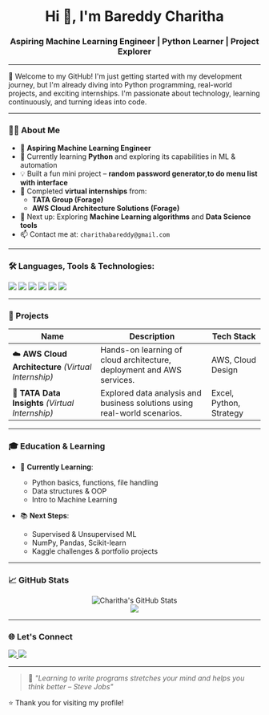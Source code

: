 <!-- README.md -->

<h1 align="center">Hi 👋, I'm Bareddy Charitha</h1>
<h3 align="center">Aspiring Machine Learning Engineer | Python Learner | Project Explorer</h3>

---

🌟 Welcome to my GitHub! I'm just getting started with my development journey, but I'm already diving into Python programming, real-world projects, and exciting internships. I'm passionate about technology, learning continuously, and turning ideas into code.

---

### 👩‍💻 About Me

- 🎯 **Aspiring Machine Learning Engineer**
- 🐍 Currently learning **Python** and exploring its capabilities in ML & automation
- 💡 Built a fun mini project – **random password generator,to do menu list with interface**
- 🏢 Completed **virtual internships** from:
  - **TATA Group (Forage)**
  - **AWS Cloud Architecture Solutions (Forage)**
- 🌱 Next up: Exploring **Machine Learning algorithms** and **Data Science tools**
- 📫 Contact me at: `charithabareddy@gmail.com` 

---

### 🛠️ Languages, Tools & Technologies:

<p align="left">
  <img src="https://img.shields.io/badge/Python-3776AB?style=for-the-badge&logo=python&logoColor=white" />
  <img src="https://img.shields.io/badge/VSCode-007ACC?style=for-the-badge&logo=visual-studio-code&logoColor=white" />
  <img src="https://img.shields.io/badge/AWS-232F3E?style=for-the-badge&logo=amazon-aws&logoColor=white" />
  <img src="https://img.shields.io/badge/Git-F05032?style=for-the-badge&logo=git&logoColor=white" />
  <img src="https://img.shields.io/badge/GitHub-181717?style=for-the-badge&logo=github&logoColor=white" />
  <img src="https://img.shields.io/badge/Jupyter-F37626?style=for-the-badge&logo=jupyter&logoColor=white" />
</p>

---

### 🚀 Projects

| Name | Description | Tech Stack |
|------|-------------|------------|
| ☁️ **AWS Cloud Architecture** *(Virtual Internship)* | Hands-on learning of cloud architecture, deployment and AWS services. | AWS, Cloud Design |
| 🏢 **TATA Data Insights** *(Virtual Internship)* | Explored data analysis and business solutions using real-world scenarios. | Excel, Python, Strategy |

---

### 🎓 Education & Learning

- 📘 **Currently Learning**:
  - Python basics, functions, file handling
  - Data structures & OOP
  - Intro to Machine Learning

- 📚 **Next Steps**:
  - Supervised & Unsupervised ML
  - NumPy, Pandas, Scikit-learn
  - Kaggle challenges & portfolio projects

---

### 📈 GitHub Stats

<p align="center">
  <img src="https://github-readme-stats.vercel.app/api?username=bareddycharitha&show_icons=true&theme=tokyonight" alt="Charitha's GitHub Stats" />
  <br/>
  <img src="https://github-readme-streak-stats.herokuapp.com?user=bareddycharitha&theme=tokyonight&hide_border=true" />
</p>

---

### 🌐 Let's Connect

<p>
  <a href="https://linkedin.com/in/bareddycharitha" target="_blank">
    <img src="https://img.shields.io/badge/LinkedIn-blue?style=for-the-badge&logo=linkedin&logoColor=white" />
  </a>
  <a href="mailto:bareddy.charitha@example.com">
    <img src="https://img.shields.io/badge/Gmail-D14836?style=for-the-badge&logo=gmail&logoColor=white" />
  </a>
</p>

---

> 📝 *"Learning to write programs stretches your mind and helps you think better – Steve Jobs"*

⭐️ Thank you for visiting my profile!

